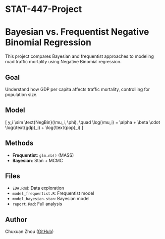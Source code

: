 # STAT-447-Project
# Bayesian vs. Frequentist Negative Binomial Regression

This project compares Bayesian and frequentist approaches to modeling road traffic mortality using Negative Binomial regression.

## Goal

Understand how GDP per capita affects traffic mortality, controlling for population size.

## Model

\[
y_i \sim \text{NegBin}(\mu_i, \phi), \quad \log(\mu_i) = \alpha + \beta \cdot \log(\text{gdp}_i) + \log(\text{pop}_i)
\]

## Methods

- **Frequentist**: `glm.nb()` (MASS)
- **Bayesian**: Stan + MCMC


## Files

- `EDA.Rmd`: Data exploration
- `model_frequentist.R`: Frequentist model
- `model_bayesian.stan`: Bayesian model
- `report.Rmd`: Full analysis

## Author

Chuxuan Zhou ([GitHub](https://github.com/brucezcx))
